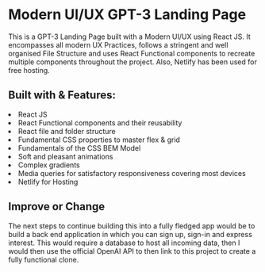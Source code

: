 # Modern UI/UX GPT-3 Landing Page
This is a GPT-3 Landing Page built with a Modern UI/UX using React JS. It encompasses all modern UX Practices, follows a stringent and well organised File Structure and uses React Functional components to recreate multiple components throughout the project. Also, Netlify has been used for free hosting.

<h2>Built with & Features:</h2>
<li>React JS</li>
<li>React Functional components and their reusability</li>
<li>React file and folder structure</li>
<li>Fundamental CSS properties to master flex & grid</li>
<li>Fundamentals of the CSS BEM Model</li>
<li>Soft and pleasant animations</li>
<li>Complex gradients</li>
<li>Media queries for satisfactory responsiveness covering most devices</li>
<li>Netlify for Hosting</li>

<h2> Improve or Change </h2>
The next steps to continue building this into a fully fledged app would be to build a back end application in which you can sign up, sign-in and express interest. This would require a database to host all incoming data, then I would then use the official OpenAI API to then link to this project to create a fully functional clone.
